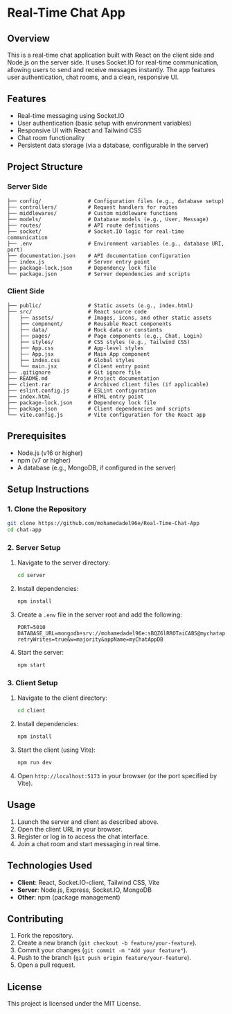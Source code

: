 # Real-Time Chat App

## Overview
This is a real-time chat application built with React on the client side and Node.js on the server side. It uses Socket.IO for real-time communication, allowing users to send and receive messages instantly. The app features user authentication, chat rooms, and a clean, responsive UI.

## Features
- Real-time messaging using Socket.IO
- User authentication (basic setup with environment variables)
- Responsive UI with React and Tailwind CSS
- Chat room functionality
- Persistent data storage (via a database, configurable in the server)

## Project Structure

### Server Side
```
├── config/               # Configuration files (e.g., database setup)
├── controllers/          # Request handlers for routes
├── middlewares/          # Custom middleware functions
├── models/               # Database models (e.g., User, Message)
├── routes/               # API route definitions
├── socket/               # Socket.IO logic for real-time communication
├── .env                  # Environment variables (e.g., database URI, port)
├── documentation.json    # API documentation configuration
├── index.js              # Server entry point
├── package-lock.json     # Dependency lock file
└── package.json          # Server dependencies and scripts
```

### Client Side
```
├── public/               # Static assets (e.g., index.html)
├── src/                  # React source code
│   ├── assets/           # Images, icons, and other static assets
│   ├── component/        # Reusable React components
│   ├── data/             # Mock data or constants
│   ├── pages/            # Page components (e.g., Chat, Login)
│   ├── styles/           # CSS styles (e.g., Tailwind CSS)
│   ├── App.css           # App-level styles
│   ├── App.jsx           # Main App component
│   ├── index.css         # Global styles
│   └── main.jsx          # Client entry point
├── .gitignore            # Git ignore file
├── README.md             # Project documentation
├── client.rar            # Archived client files (if applicable)
├── eslint.config.js      # ESLint configuration
├── index.html            # HTML entry point
├── package-lock.json     # Dependency lock file
├── package.json          # Client dependencies and scripts
└── vite.config.js        # Vite configuration for the React app
```

## Prerequisites
- Node.js (v16 or higher)
- npm (v7 or higher)
- A database (e.g., MongoDB, if configured in the server)

## Setup Instructions

### 1. Clone the Repository
```bash
git clone https://github.com/mohamedadel96e/Real-Time-Chat-App
cd chat-app
```

### 2. Server Setup
1. Navigate to the server directory:
   ```bash
   cd server
   ```
2. Install dependencies:
   ```bash
   npm install
   ```
3. Create a `.env` file in the server root and add the following:
   ```
   PORT=5010
   DATABASE_URL=mongodb+srv://mohamedadel96e:sBQZ6lRROTaiCABS@mychatappdb.jfnf9.mongodb.net/?retryWrites=true&w=majority&appName=myChatAppDB
   ```
4. Start the server:
   ```bash
   npm start
   ```

### 3. Client Setup
1. Navigate to the client directory:
   ```bash
   cd client
   ```
2. Install dependencies:
   ```bash
   npm install
   ```
3. Start the client (using Vite):
   ```bash
   npm run dev
   ```
4. Open `http://localhost:5173` in your browser (or the port specified by Vite).

## Usage
1. Launch the server and client as described above.
2. Open the client URL in your browser.
3. Register or log in to access the chat interface.
4. Join a chat room and start messaging in real time.

## Technologies Used
- **Client**: React, Socket.IO-client, Tailwind CSS, Vite
- **Server**: Node.js, Express, Socket.IO, MongoDB 
- **Other**: npm (package management)


## Contributing
1. Fork the repository.
2. Create a new branch (`git checkout -b feature/your-feature`).
3. Commit your changes (`git commit -m "Add your feature"`).
4. Push to the branch (`git push origin feature/your-feature`).
5. Open a pull request.

## License
This project is licensed under the MIT License.

